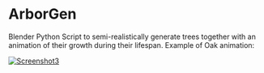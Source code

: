 # ArborGen
Blender Python Script to semi-realistically generate trees together with an animation of their growth during their lifespan. Example of Oak animation:

[![Screenshot3](ezgif-7-b417aa2d822b.gif "Screenshot3")]()
